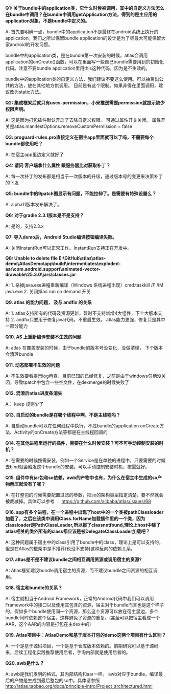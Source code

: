 **Q1: 关于bundle中的application类，它什么时候被调用，其中的自定义方法怎么在bundle中调用？在bundle中调用getApplication方法，得到的是主应用的application对象，不是bundle中定义的。**

A: 首先要明确一点，bundle中的application不是最终在android系统上执行的application。我们之所以保留bundle application的设计是为了尽最大可能保留大家android的开发习惯。

bundle中的application类，是在bundle第一次安装的时候，atlas会调用application的onCreate()函数，可以在里面写一些自己bundle需要用到的初始化代码。注意不要bundle application里用this这种代码，因为是不生效的。

bundle中的application类的自定义方法，我们建议不要这么使用。可以抽离出公共的方法，放在其他地方供调用。 目前是有这个限制。如果非得在里面调用，建议改为static方法。

**Q2: 集成框架后就只有uses-permission，小米推送需要permission就提示缺少权限声明。**

A: 这是因为打包插件默认开启了去除自定义权限。 可通过属性开关关闭。 属性开关是atlas.manifestOptions.removeCustomPermission = false

**Q3: proguard-rules.pro直接定义在宿主app里面就可以了吗，不需要每个bundle都使用吧？**

A: 在宿主app里边定义就好了

**Q4: 请问 客户端拿什么属性 跟服务器比对获取补丁？**

A: 每一次补丁的发布都是相当于一次版本的升级，通过版本号的变更来决策补丁的下发

**Q5: bundle中的9patch图显示有问题，不能拉伸了。是需要有特殊设置么？**

A: alpha11版本发布解决了。

**Q6: 对于gradle 2.3.1版本是不是支持？**

A: 是的，支持2.3.x

**Q7: 导入demo后，Android Studio编译按钮编译失败。**

A: 关闭InstantRun可以正常工作。InstantRun支持正在开发中。

**Q8: Unable to delete file E:\GitHub\atlas\atlas-demo\AtlasDemo\app\build\intermediates\exploded-aar\com.android.support\animated-vector-drawable\25.3.0\jars\classes.jar**

A: 1. 杀掉java.exe进程重新编译（Windows 系统进程出现）cmd:taskkill /F /IM java.exe 2. 关闭掉as run on demand 开关

**Q9. atlas 的能力问题， 及与 andfix 的关系**

A: 1. atlas支持所有的代码及资源更新，暂时不支持新增4大组件，下个大版本支持 2. andfix只要用于修复java代码，不重启生效。 atlas能力更强，修复只是其中一部分能力

**Q10. AS 上重新编译安装不生效的问题**

A: atlas 在覆盖安装的时候，由于bundle的版本号没变化，没做清理， 下个版本会清理bundle

**Q11. 动态部署不生效的问题**

A: 不生效要看提示log再查，目前已知的已经修复，之前是由于windows句柄没关闭，导致tpatch中包含一些空文件，在dexmerge的时候失败了

**Q12. 混淆后atlas进度条消失**

A： keep 规则少了

**Q13. 自启动的bundle是在哪个线程中啊，不是主线程吗？**

A: 自启动bundle可以在任何线程中执行，不过bundle的application onCreate方法、Activity的onCreate方法等都是在主线程回调的

**Q14. 在其他进程里运行的插件，需要在什么时候安装？可不可手动控制安装的时机？**

A: 在需要的时候按需安装，例如一个Service是在单独的进程中，只要需要的时候去bind就会触发这个bundle的安装。可以手动控制安装时机，按需就好。

**Q15. 组件中有jar包和so依赖，awb的产物中也有，为什么在宿主中生成的so产物解压就没有了呢？**

A: 在打整包的时候需要配置过滤的参数，把so的架构类型指定清楚，要不然就会被裁减掉。具体可以参考 ： https://github.com/alibaba/atlas/issues/68

**Q16. app有多个进程，在一个进程中出现了host中的一个类被pathClassloader加载了，之后在该类中调用Class.forName加载插件里的一个类，因为classloader是PathClassLoader,所以报了classnotfound,理论上host中除了atlas相关的类外所有的class都应该是被DelegateClassLoader加载吧？**

A: 这种问题属于宿主中的class引用了bundle中的class，理论上是可以支持的，但是在Atlas的框架中是不推荐(也没不支持)这种反向的依赖关系。

**Q17. altas是不是不建议bundle之间相互调用资源或调用宿主的资源?**

A: Atlas框架建议bundle调用宿主的资源，而不建议bundle之间资源的相互调用。

**Q18. 宿主和bundle的关系？**

A: 宿主就相当于Android Framework，正常的Android代码中我们可以调用Framework中的接口以及使用其包含的资源，宿主对于bundle而言也是这个样子的，假如多个bundle使用同一个资源，那么这个资源可以放在宿主里边，多个bundle同时依赖这个宿主，这样避免了资源的重复。(甚至可以把宿主看成一个AAR，这个AAR的内容是打包在主dex中的)

**Q19. Atlas项目中：AtlasDemo和基于版本打包的demo这两个项目有什么区别？**

A: 一个是基于源码项目，一个是基于仓库版本依赖的。前期研究可以基于源码来，后续工程化实践推荐使用后者，手淘内部就是使用后者的。

**Q20.  awb是什么？**

A: awb是我们发明的格式，其内部结构和aar一样。 awb对应于bundle，编译最后的产物是生成到最后整包的so中。具体请参照 http://atlas.taobao.org/docs/principle-intro/Project_architectured.html